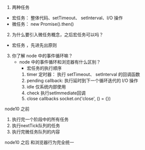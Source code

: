 1. 两种任务

- 宏任务： 整体代码、setTimeout、 setInterval、I/O 操作
- 微任务： new Promise().then()

2. 为什么要引入微任务概念，之后宏任务可以吗？

- 宏任务 ，先进先出原则

3. 你了解 node 中的事件循环嘛？
   - node 中的事件循环和浏览器有什么区别？
     - 宏任务的执行顺序
     1. timer 定时器： 执行 setTimeout、 setInterval 的回调函数
     2. pending callback: 执行延时到下一个循环迭代的 I/O 操作
     3. idle 仅系统内部使用
     4. check 执行setImmediate回调
     5. close callbacks socket.on('close', () = {})

node10 之前

1. 执行完一个阶段中的所有任务
2. 执行nextTick队列的任务
3. 执行完微任务队列的内容

node10 之后 和浏览器行为完全统一